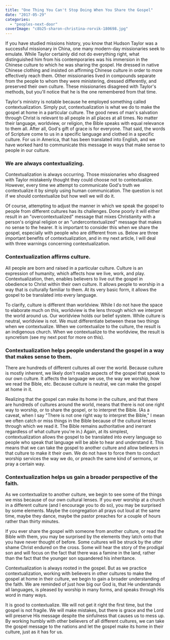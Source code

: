 ```yaml
---
title: "One Thing You Can't Stop Doing When You Share the Gospel"
date: "2017-05-29"
categories: 
  - "peoples-next-door"
coverImage: "c8b25-sharon-christina-rorvik-180698.jpg"
---
```


If you have studied missions history, you know that Hudson Taylor was a successful missionary in China, one many modern-day missionaries seek to emulate. While Taylor certainly did not do everything right, what distinguished him from his contemporaries was his immersion in the Chinese culture to which he was sharing the gospel. He dressed in native Chinese clothing and insisted on affirming Chinese culture in order to more effectively reach them. Other missionaries lived in compounds separate from the people to whom they were ministering, dressed differently, and preserved their own culture. These missionaries disagreed with Taylor's methods, but you'll notice that he is the one remembered from that time.

Taylor's ministry is notable because he employed something called contextualization. Simply put, contextualization is what we do to make the gospel at home in a particular culture. The good news of man's salvation through Christ is relevant to all people in all places at all times. No matter their language, worldview, or religion, the Bible speaks with equal relevance to them all. After all, God's gift of grace is for everyone. That said, the words of Scripture come to us in a specific language and clothed in a specific culture. For us in America, that has been translated into English, and we have worked hard to communicate this message in ways that make sense to people in our culture.

### We are always contextualizing.

Contextualization is always occurring. Those missionaries who disagreed with Taylor mistakenly thought they could choose not to contextualize. However, every time we attempt to communicate God's truth we contextualize it by simply using human communication. The question is not if we should contextualize but how well we will do it.

Of course, attempting to adjust the manner in which we speak the gospel to people from different cultures has its challenges. Done poorly it will either result in an "overcontextualized" message that mixes Christianity with a person's original religion or an "undercontextualized" message that makes no sense to the hearer. It is important to consider this when we share the gospel, especially with people who are different from us. Below are three important benefits of contextualization, and in my next article, I will deal with three warnings concerning contextualization.

### Contextualization affirms culture.

All people are born and raised in a particular culture. Culture is an expression of humanity, which affects how we live, work, and play. Contextualization, then, enables believers to live out the gospel in obedience to Christ within their own culture. It allows people to worship in a way that is culturally familiar to them. At its very basic form, it allows the gospel to be translated into every language.

To clarify, culture is different than worldview. While I do not have the space to elaborate much on this, worldview is the lens through which we interpret the world around us. Our worldview holds our belief system. While culture is neutral, worldview is not. We must differentiate between these two things when we contextualize. When we contextualize to the culture, the result is an indigenous church. When we contextualize to the worldview, the result is syncretism (see my next post for more on this).

### Contextualization helps people understand the gospel in a way that makes sense to them.

There are hundreds of different cultures all over the world. Because culture is mostly inherent, we likely don't realize aspects of the gospel that speak to our own culture. It affects the language we use, the way we worship, how we read the Bible, etc. Because culture is neutral, we can make the gospel at home in it.

Realizing that the gospel can make its home in the culture, and that there are hundreds of cultures around the world, means that there is not one right way to worship, or to share the gospel, or to interpret the Bible. (As a caveat, when I say "There is not one right way to interpret the Bible," I mean we often catch or miss things in the Bible because of the cultural lenses through which we read it. The Bible remains authoritative and inerrant regardless of what culture you're in.) Again, at its simplest, contextualization allows the gospel to be translated into every language so people who speak that language will be able to hear and understand it. This means that we can take the gospel to another culture and allow believers in that culture to make it their own. We do not have to force them to conduct worship services the way we do, or preach the same kind of sermons, or pray a certain way.

### Contextualization helps us gain a broader perspective of the faith.

As we contextualize to another culture, we begin to see some of the things we miss because of our own cultural lenses. If you ever worship at a church in a different culture (and I encourage you to do so), you may be surprised by some elements. Maybe the congregation all prays out loud at the same time, maybe they dance, maybe the pastor preaches for a couple of hours rather than thirty minutes.

If you ever share the gospel with someone from another culture, or read the Bible with them, you may be surprised by the elements they latch onto that you have never thought of before. Some cultures will be struck by the utter shame Christ endured on the cross. Some will hear the story of the prodigal son and will focus on the fact that there was a famine in the land, rather than the fact that the younger son squandered his inheritance.

Contextualization is always rooted in the gospel. But as we practice contextualization, working with believers in other cultures to make the gospel at home in their culture, we begin to gain a broader understanding of the faith. We are reminded of just how big our God is, that He understands all languages, is pleased by worship in many forms, and speaks through His word in many ways.

It is good to contextualize. We will not get it right the first time, but the gospel is not fragile. We will make mistakes, but there is grace and the Lord will preserve His message despite the sinfulness that causes us to mess up. By working humbly with other believers of all different cultures, we can take the gospel message to the nations and let the gospel make its home in their culture, just as it has for us.
